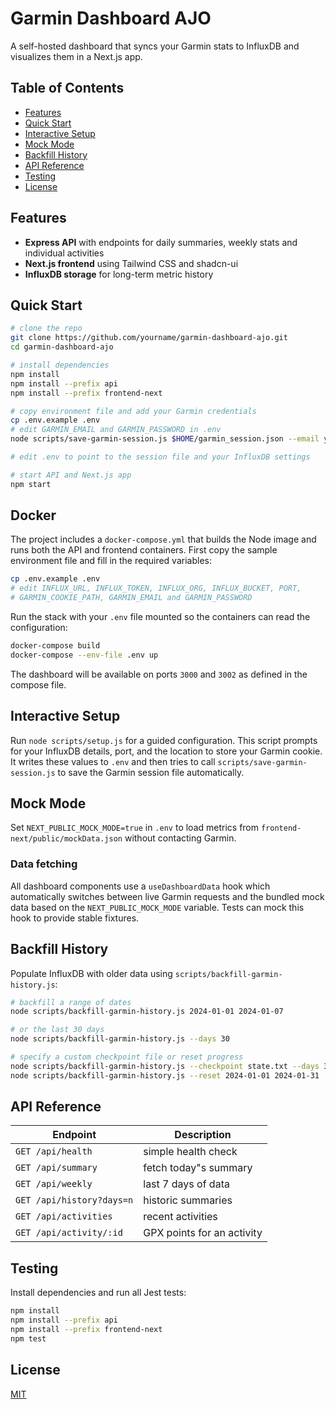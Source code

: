 # Garmin Dashboard AJO

A self-hosted dashboard that syncs your Garmin stats to InfluxDB and visualizes them in a Next.js app.

## Table of Contents

- [Features](#features)
- [Quick Start](#quick-start)
- [Interactive Setup](#interactive-setup)
- [Mock Mode](#mock-mode)
- [Backfill History](#backfill-history)
- [API Reference](#api-reference)
- [Testing](#testing)
- [License](#license)

## Features

- **Express API** with endpoints for daily summaries, weekly stats and individual activities
- **Next.js frontend** using Tailwind CSS and shadcn-ui
- **InfluxDB storage** for long-term metric history

## Quick Start

```bash
# clone the repo
git clone https://github.com/yourname/garmin-dashboard-ajo.git
cd garmin-dashboard-ajo

# install dependencies
npm install
npm install --prefix api
npm install --prefix frontend-next

# copy environment file and add your Garmin credentials
cp .env.example .env
# edit GARMIN_EMAIL and GARMIN_PASSWORD in .env
node scripts/save-garmin-session.js $HOME/garmin_session.json --email you@example.com --password yourPassword

# edit .env to point to the session file and your InfluxDB settings

# start API and Next.js app
npm start
```

## Docker

The project includes a `docker-compose.yml` that builds the Node image and runs
both the API and frontend containers. First copy the sample environment file and
fill in the required variables:

```bash
cp .env.example .env
# edit INFLUX_URL, INFLUX_TOKEN, INFLUX_ORG, INFLUX_BUCKET, PORT,
# GARMIN_COOKIE_PATH, GARMIN_EMAIL and GARMIN_PASSWORD
```

Run the stack with your `.env` file mounted so the containers can read the
configuration:

```bash
docker-compose build
docker-compose --env-file .env up
```

The dashboard will be available on ports `3000` and `3002` as defined in the
compose file.

## Interactive Setup

Run `node scripts/setup.js` for a guided configuration. This script prompts for
your InfluxDB details, port, and the location to store your Garmin cookie. It
writes these values to `.env` and then tries to call `scripts/save-garmin-session.js`
to save the Garmin session file automatically.

## Mock Mode

Set `NEXT_PUBLIC_MOCK_MODE=true` in `.env` to load metrics from `frontend-next/public/mockData.json` without contacting Garmin.

### Data fetching

All dashboard components use a `useDashboardData` hook which automatically
switches between live Garmin requests and the bundled mock data based on the
`NEXT_PUBLIC_MOCK_MODE` variable. Tests can mock this hook to provide stable
fixtures.

## Backfill History

Populate InfluxDB with older data using `scripts/backfill-garmin-history.js`:

```bash
# backfill a range of dates
node scripts/backfill-garmin-history.js 2024-01-01 2024-01-07

# or the last 30 days
node scripts/backfill-garmin-history.js --days 30

# specify a custom checkpoint file or reset progress
node scripts/backfill-garmin-history.js --checkpoint state.txt --days 30
node scripts/backfill-garmin-history.js --reset 2024-01-01 2024-01-31
```

## API Reference

| Endpoint | Description |
| -------- | ----------- |
| `GET /api/health` | simple health check |
| `GET /api/summary` | fetch today"s summary |
| `GET /api/weekly` | last 7 days of data |
| `GET /api/history?days=n` | historic summaries |
| `GET /api/activities` | recent activities |
| `GET /api/activity/:id` | GPX points for an activity |

## Testing

Install dependencies and run all Jest tests:

```bash
npm install
npm install --prefix api
npm install --prefix frontend-next
npm test
```

## License

[MIT](LICENSE)
